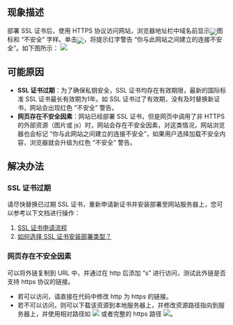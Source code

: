 
## 现象描述
部署 SSL 证书后，使用 HTTPS 协议访问网站，浏览器地址栏中域名前显示<span ><img src="https://main.qcloudimg.com/raw/fd19301d82877dddfb19dbba29366b17.png" style="margin-bottom:-5px;"/></span>图标和 “不安全” 字样。单击<span ><img src="https://main.qcloudimg.com/raw/fd19301d82877dddfb19dbba29366b17.png" style="margin-bottom:-5px;"/></span>，将提示红字警告 “你与此网站之间建立的连接不安全”。如下图所示：
![](https://main.qcloudimg.com/raw/d0e139c4326a84444ab6fd2a68170440.png)

## 可能原因
- **SSL 证书过期**：为了确保私钥安全，SSL 证书均存在有效期限，最新的国际标准 SSL 证书最长有效期为1年。如 SSL 证书过了有效期，没有及时替换新证书，网站会出现红色 “不安全” 警告。
- **网页存在不安全因素**：网站已经部署 SSL 证书，但是网页中调用了非 HTTPS 的外部资源（图片或 js）时，网站会存在不安全因素，对这类情况，网站浏览器也会标记 “你与此网站之间建立的连接不安全”，如果用户选择加载不安全内容，浏览器就会升级为红色 “不安全” 警告。


## 解决办法
### SSL 证书过期
请尽快替换已过期 SSL 证书，重新申请新证书并安装部署至网站服务器上，您可以参考以下文档进行操作：
1. [SSL 证书申请流程](https://cloud.tencent.com/document/product/400/43473)
2. [如何选择 SSL 证书安装部署类型？](https://cloud.tencent.com/document/product/400/4143)
 

### 网页存在不安全因素
可以将外链复制到 URL 中，并通过在 http 后添加 “s” 进行访问，测试此外链是否支持 https 协议的链接。
- 若可以访问，请直接在代码中修改 http 为 https 的链接。
- 若不可以访问，则可以下载该资源到本地服务器上，并修改资源路径指向到服务器上，并使用相对路径如 <img src=image/button.gif> 或者完整的 https 路径 <img src=https://***/image/button.gif>。

